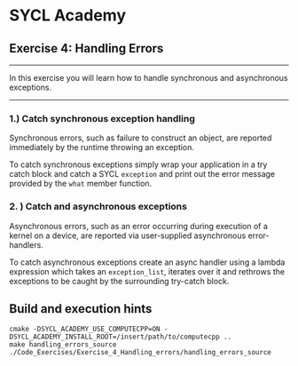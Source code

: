 # SYCL Academy

## Exercise 4: Handling Errors

---

In this exercise you will learn how to handle synchronous and asynchronous
exceptions.

---

### 1.) Catch synchronous exception handling

Synchronous errors, such as failure to construct an object, are reported 
immediately  by  the  runtime  throwing  an  exception.

To catch synchronous exceptions simply wrap your application in a try catch
block and catch a SYCL `exception` and print out the error message provided by
the `what` member function.

### 2. ) Catch and asynchronous exceptions

Asynchronous  errors,  such  as  an  error  occurring  during execution of a 
kernel on a device, are reported via user-supplied asynchronous error-handlers.

To catch asynchronous exceptions create an async handler using a lambda
expression which takes an `exception_list`, iterates over it and rethrows the
exceptions to be caught by the surrounding try-catch block.

## Build and execution hints

```
cmake -DSYCL_ACADEMY_USE_COMPUTECPP=ON -DSYCL_ACADEMY_INSTALL_ROOT=/insert/path/to/computecpp ..
make handling_errors_source
./Code_Exercises/Exercise_4_Handling_errors/handling_errors_source
```
